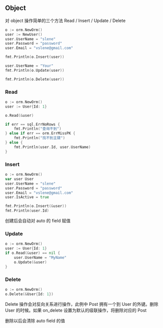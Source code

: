 ## Object

对 object 操作简单的三个方法 Read / Insert / Update / Delete
```go
o := orm.NewOrm()
user := NewUser()
user.UserName = "slene"
user.Password = "password"
user.Email = "vslene@gmail.com"

fmt.Println(o.Insert(user))

user.UserName = "Your"
fmt.Println(o.Update(user))

fmt.Println(o.Delete(user))
```
### Read
```go
o := orm.NewOrm()
user := User{Id: 1}

o.Read(&user)

if err == sql.ErrNoRows {
	fmt.Println("查询不到")
} else if err == orm.ErrMissPK {
	fmt.Println("找不到主键")
} else {
	fmt.Println(user.Id, user.UserName)
}
```
### Insert
```go
o := orm.NewOrm()
var user User
user.UserName = "slene"
user.Password = "password"
user.Email = "vslene@gmail.com"
user.IsActive = true

fmt.Println(o.Insert(&user))
fmt.Println(user.Id)
```
创建后会自动对 auto 的 field 赋值

### Update
```go
o := orm.NewOrm()
user := User{Id: 1}
if o.Read(&user) == nil {
	user.UserName = "MyName"
	o.Update(&user)
}
```
### Delete
```go
o := orm.NewOrm()
o.Delete(&User{Id: 1})
```
Delete 操作会对反向关系进行操作，此例中 Post 拥有一个到 User 的外键。删除 User 的时候。如果 on_delete 设置为默认的级联操作，将删除对应的 Post

删除以后会清除 auto field 的值

